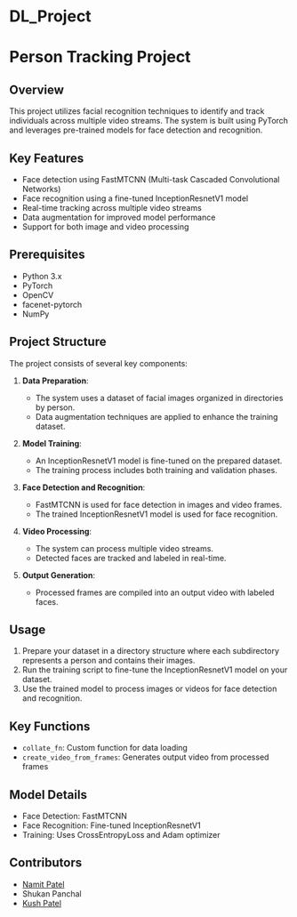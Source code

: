 # DL_Project
# Person Tracking Project

## Overview
This project utilizes facial recognition techniques to identify and track individuals across multiple video streams. The system is built using PyTorch and leverages pre-trained models for face detection and recognition.

## Key Features
- Face detection using FastMTCNN (Multi-task Cascaded Convolutional Networks)
- Face recognition using a fine-tuned InceptionResnetV1 model
- Real-time tracking across multiple video streams
- Data augmentation for improved model performance
- Support for both image and video processing

## Prerequisites
- Python 3.x
- PyTorch
- OpenCV
- facenet-pytorch
- NumPy

## Project Structure
The project consists of several key components:

1. **Data Preparation**: 
   - The system uses a dataset of facial images organized in directories by person.
   - Data augmentation techniques are applied to enhance the training dataset.

2. **Model Training**:
   - An InceptionResnetV1 model is fine-tuned on the prepared dataset.
   - The training process includes both training and validation phases.

3. **Face Detection and Recognition**:
   - FastMTCNN is used for face detection in images and video frames.
   - The trained InceptionResnetV1 model is used for face recognition.

4. **Video Processing**:
   - The system can process multiple video streams.
   - Detected faces are tracked and labeled in real-time.

5. **Output Generation**:
   - Processed frames are compiled into an output video with labeled faces.

## Usage
1. Prepare your dataset in a directory structure where each subdirectory represents a person and contains their images.
2. Run the training script to fine-tune the InceptionResnetV1 model on your dataset.
3. Use the trained model to process images or videos for face detection and recognition.

## Key Functions
- `collate_fn`: Custom function for data loading
- `create_video_from_frames`: Generates output video from processed frames

## Model Details
- Face Detection: FastMTCNN
- Face Recognition: Fine-tuned InceptionResnetV1
- Training: Uses CrossEntropyLoss and Adam optimizer

## Contributors
- [Namit Patel](https://github.com/Namit2003)
- Shukan Panchal
- [Kush Patel](https://github.com/Kush2806)
